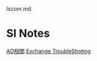 Iscom.md
# SI Notes
[AD相關][123]
[Exchange TroubleShoting][456]



[123]:https://github.com/NickWang1006/MarkDown/edit/main/AD%TroubleShoting.md/
[456]:https://github.com/NickWang1006/MarkDown/edit/main/Exchange%TroubleShoting.md/



